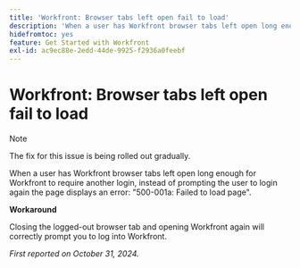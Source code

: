 ```yaml
---
title: 'Workfront: Browser tabs left open fail to load'
description: 'When a user has Workfront browser tabs left open long enough for Workfront to require another login, instead of prompting the user to login again the page displays an error: "500-001a: Failed to load page".'
hidefromtoc: yes
feature: Get Started with Workfront
exl-id: ac9ec88e-2edd-44de-9925-f2936a0feebf
---
```

# Workfront: Browser tabs left open fail to load

>[!NOTE]
>
>The fix for this issue is being rolled out gradually. 

When a user has Workfront browser tabs left open long enough for Workfront to require another login, instead of prompting the user to login again the page displays an error: "500-001a: Failed to load page". 

**Workaround**

Closing the logged-out browser tab and opening Workfront again will correctly prompt you to log into Workfront.

_First reported on October 31, 2024._
